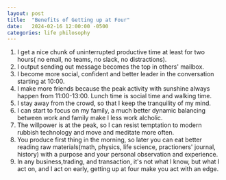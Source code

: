 ```yaml
---
layout: post
title:  "Benefits of Getting up at Four"
date:   2024-02-16 12:00:00 -0500
categories: life philosophy
---
```


1. I get a nice chunk of uninterrupted productive time at least for two hours(
    no email, no teams, no slack, no distractions).
2. I output sending out message becomes the top in others' mailbox.
3. I become more social, confident and better leader in the conversation starting at 
10:00. 
4. I make more friends because the peak activity with sunshine always happen from 11:00-13:00.
Lunch time is social time and walking time.
5. I stay away from the crowd, so that I keep the tranquility of my mind.
6. I can start to focus on my family, a much better dynamic balancing between work and family
make I less work alcholic.
7. The willpower is at the peak, so I can resist temptation to modern rubbish technology and 
move and meditate more often.
8. You produce first thing in the morning, so later you can eat better reading raw materials(math,
physics, life science, practioners' journal, history) with a purpose and your personal observation
and experience.
9. In any business,trading, and transaction, it's not what I know, but what I act on, and I act on
early, getting up at four make you act with an edge.
